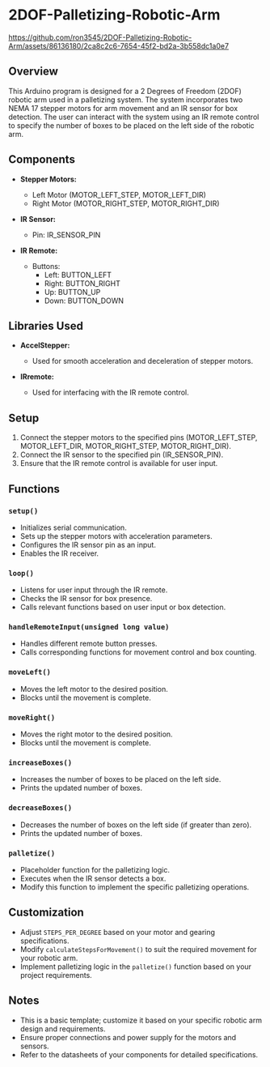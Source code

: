# 2DOF-Palletizing-Robotic-Arm


https://github.com/ron3545/2DOF-Palletizing-Robotic-Arm/assets/86136180/2ca8c2c6-7654-45f2-bd2a-3b558dc1a0e7

## Overview

This Arduino program is designed for a 2 Degrees of Freedom (2DOF) robotic arm used in a palletizing system. The system incorporates two NEMA 17 stepper motors for arm movement and an IR sensor for box detection. The user can interact with the system using an IR remote control to specify the number of boxes to be placed on the left side of the robotic arm.

## Components

- **Stepper Motors:**
  - Left Motor (MOTOR_LEFT_STEP, MOTOR_LEFT_DIR)
  - Right Motor (MOTOR_RIGHT_STEP, MOTOR_RIGHT_DIR)

- **IR Sensor:**
  - Pin: IR_SENSOR_PIN

- **IR Remote:**
  - Buttons:
    - Left: BUTTON_LEFT
    - Right: BUTTON_RIGHT
    - Up: BUTTON_UP
    - Down: BUTTON_DOWN

## Libraries Used

- **AccelStepper:**
  - Used for smooth acceleration and deceleration of stepper motors.

- **IRremote:**
  - Used for interfacing with the IR remote control.

## Setup

1. Connect the stepper motors to the specified pins (MOTOR_LEFT_STEP, MOTOR_LEFT_DIR, MOTOR_RIGHT_STEP, MOTOR_RIGHT_DIR).
2. Connect the IR sensor to the specified pin (IR_SENSOR_PIN).
3. Ensure that the IR remote control is available for user input.

## Functions

### `setup()`

- Initializes serial communication.
- Sets up the stepper motors with acceleration parameters.
- Configures the IR sensor pin as an input.
- Enables the IR receiver.

### `loop()`

- Listens for user input through the IR remote.
- Checks the IR sensor for box presence.
- Calls relevant functions based on user input or box detection.

### `handleRemoteInput(unsigned long value)`

- Handles different remote button presses.
- Calls corresponding functions for movement control and box counting.

### `moveLeft()`

- Moves the left motor to the desired position.
- Blocks until the movement is complete.

### `moveRight()`

- Moves the right motor to the desired position.
- Blocks until the movement is complete.

### `increaseBoxes()`

- Increases the number of boxes to be placed on the left side.
- Prints the updated number of boxes.

### `decreaseBoxes()`

- Decreases the number of boxes on the left side (if greater than zero).
- Prints the updated number of boxes.

### `palletize()`

- Placeholder function for the palletizing logic.
- Executes when the IR sensor detects a box.
- Modify this function to implement the specific palletizing operations.

## Customization

- Adjust `STEPS_PER_DEGREE` based on your motor and gearing specifications.
- Modify `calculateStepsForMovement()` to suit the required movement for your robotic arm.
- Implement palletizing logic in the `palletize()` function based on your project requirements.

## Notes

- This is a basic template; customize it based on your specific robotic arm design and requirements.
- Ensure proper connections and power supply for the motors and sensors.
- Refer to the datasheets of your components for detailed specifications.
